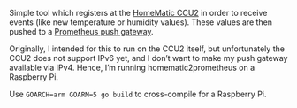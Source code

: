Simple tool which registers at the [HomeMatic
CCU2](http://www.eq-3.de/produkt-detail-zentralen-und-gateways/items/homematic-zentrale-ccu-2.html)
in order to receive events (like new temperature or humidity values). These
values are then pushed to a [Prometheus push
gateway](https://github.com/prometheus/pushgateway).

Originally, I intended for this to run on the CCU2 itself, but unfortunately
the CCU2 does not support IPv6 yet, and I don’t want to make my push gateway
available via IPv4. Hence, I’m running homematic2prometheus on a Raspberry Pi.

Use `GOARCH=arm GOARM=5 go build` to cross-compile for a Raspberry Pi.

